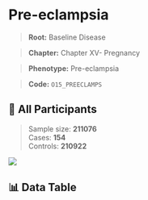 # Pre-eclampsia

> **Root:** Baseline Disease  

> **Chapter:** Chapter XV- Pregnancy  

> **Phenotype:** Pre-eclampsia  

> **Code:** `O15_PREECLAMPS`

## 🧪 All Participants  
> Sample size: **211076**  
> Cases: **154**  
> Controls: **210922**
<img src="/Sensitive/Figures/ALL/Baseline/O15_PREECLAMPS.png"/>

## 📊 Data Table
<CsvTableMRF src="/Sensitive/Data/ALL/Baseline/LG_O15_PREECLAMPS.csv"/>


